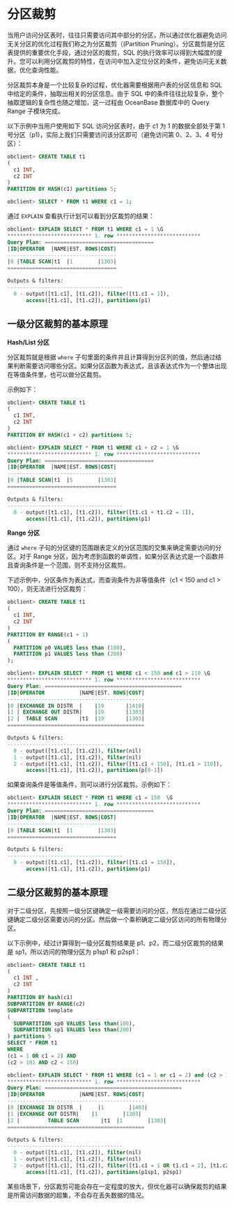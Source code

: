 分区裁剪 
=========================



当用户访问分区表时，往往只需要访问其中部分的分区，所以通过优化器避免访问无关分区的优化过程我们称之为分区裁剪（(Partition Pruning）。分区裁剪是分区表提供的重要优化手段，通过分区的裁剪，SQL 的执行效率可以得到大幅度的提升。您可以利用分区裁剪的特性，在访问中加入定位分区的条件，避免访问无关数据，优化查询性能。

分区裁剪本身是一个比较复杂的过程，优化器需要根据用户表的分区信息和 SQL 中给定的条件，抽取出相关的分区信息。由于 SQL 中的条件往往比较复杂，整个抽取逻辑的复杂性也随之增加，这一过程由 OceanBase 数据库中的 Query Range 子模块完成。

以下示例中当用户使用如下 SQL 访问分区表时，由于 c1 为 1 的数据全部处于第 1 号分区（p1)，实际上我们只需要访问该分区即可（避免访问第 0、2、3、4 号分区）：

```sql
obclient> CREATE TABLE t1
(
  c1 INT,
  c2 INT
)
PARTITION BY HASH(c1) partitions 5;

obclient> SELECT * FROM t1 WHERE c1 = 1;
```



通过 `EXPLAIN` 查看执行计划可以看到分区裁剪的结果：

```sql
obclient> EXPLAIN SELECT * FROM t1 WHERE c1 = 1 \G
*************************** 1. row ***************************
Query Plan: ===================================
|ID|OPERATOR  |NAME|EST. ROWS|COST|
-----------------------------------
|0 |TABLE SCAN|t1  |1        |1303|
===================================

Outputs & filters:
-------------------------------------
  0 - output([t1.c1], [t1.c2]), filter([t1.c1 = 1]),
      access([t1.c1], [t1.c2]), partitions(p1)
```



一级分区裁剪的基本原理 
--------------------

**Hash/List 分区** 

分区裁剪就是根据 `where` 子句里面的条件并且计算得到分区列的值，然后通过结果判断需要访问哪些分区。如果分区函数为表达式，且该表达式作为一个整体出现在等值条件里，也可以做分区裁剪。

示例如下：

```sql
obclient> CREATE TABLE t1
(
  c1 INT,
  c2 INT
)
PARTITION BY HASH(c1 + c2) partitions 5;

obclient> EXPLAIN SELECT * FROM t1 WHERE c1 + c2 = 1 \G
*************************** 1. row ***************************
Query Plan: ===================================
|ID|OPERATOR  |NAME|EST. ROWS|COST|
-----------------------------------
|0 |TABLE SCAN|t1  |5        |1303|
===================================

Outputs & filters:
-------------------------------------
  0 - output([t1.c1], [t1.c2]), filter([t1.c1 + t1.c2 = 1]),
      access([t1.c1], [t1.c2]), partitions(p1)
```



**Range 分区** 

通过 `where` 子句的分区键的范围跟表定义的分区范围的交集来确定需要访问的分区。对于 Range 分区，因为考虑到函数的单调性，如果分区表达式是一个函数并且查询条件是一个范围，则不支持分区裁剪。

下述示例中，分区条件为表达式，而查询条件为非等值条件（c1 \< 150 and c1 \> 100），则无法进行分区裁剪：

```sql
obclient> CREATE TABLE t1
(
  c1 INT,
  c2 INT
)
PARTITION BY RANGE(c1 + 1)
(
  PARTITION p0 VALUES less than (100),
  PARTITION p1 VALUES less than (200)
);

obclient> EXPLAIN SELECT * FROM t1 WHERE c1 < 150 and c1 > 110 \G
*************************** 1. row ***************************
Query Plan: ============================================
|ID|OPERATOR           |NAME|EST. ROWS|COST|
--------------------------------------------
|0 |EXCHANGE IN DISTR  |    |19       |1410|
|1 | EXCHANGE OUT DISTR|    |19       |1303|
|2 |  TABLE SCAN       |t1  |19       |1303|
============================================

Outputs & filters:
-------------------------------------
  0 - output([t1.c1], [t1.c2]), filter(nil)
  1 - output([t1.c1], [t1.c2]), filter(nil)
  2 - output([t1.c1], [t1.c2]), filter([t1.c1 < 150], [t1.c1 > 110]),
      access([t1.c1], [t1.c2]), partitions(p[0-1])
```



如果查询条件是等值条件，则可以进行分区裁剪。示例如下：

```sql
obclient> EXPLAIN SELECT * FROM t1 WHERE c1 = 150  \G
*************************** 1. row ***************************
Query Plan: ===================================
|ID|OPERATOR  |NAME|EST. ROWS|COST|
-----------------------------------
|0 |TABLE SCAN|t1  |1        |1303|
===================================

Outputs & filters:
-------------------------------------
  0 - output([t1.c1], [t1.c2]), filter([t1.c1 = 150]),
      access([t1.c1], [t1.c2]), partitions(p1)
```



二级分区裁剪的基本原理 
--------------------

对于二级分区，先按照一级分区键确定一级需要访问的分区，然后在通过二级分区键确定二级分区需要访问的分区。然后做一个乘积确定二级分区访问的所有物理分区。

以下示例中，经过计算得到一级分区裁剪结果是 p1、p2，而二级分区裁剪的结果是 sp1，所以访问的物理分区为 p1sp1 和 p2sp1：

```sql
obclient> CREATE TABLE t1
(
  c1 INT ,
  c2 INT
)
PARTITION BY hash(c1)
SUBPARTITION BY RANGE(c2)
SUBPARTITION template
(
  SUBPARTITION sp0 VALUES less than(100),
  SUBPARTITION sp1 VALUES less than(200)
) partitions 5
SELECT * FROM t1
WHERE
(c1 = 1 OR c1 = 2) AND
(c2 > 101 AND c2 < 150)

obclient> EXPLAIN SELECT * FROM t1 WHERE (c1 = 1 or c1 = 2) and (c2 > 101 and c2 < 150) \G
*************************** 1. row ***************************
Query Plan: ============================================
|ID|OPERATOR           |NAME|EST. ROWS|COST|
--------------------------------------------
|0 |EXCHANGE IN DISTR  |     |1        |1403|
|1 |EXCHANGE OUT DISTR|    |1        |1303|
|2 |         TABLE SCAN       |t1  |1        |1303|
============================================

Outputs & filters:
-------------------------------------
  0 - output([t1.c1], [t1.c2]), filter(nil)
  1 - output([t1.c1], [t1.c2]), filter(nil)
  2 - output([t1.c1], [t1.c2]), filter([t1.c1 = 1 OR t1.c1 = 2], [t1.c2 > 101], [t1.c2 < 150]),
      access([t1.c1], [t1.c2]), partitions(p1sp1, p2sp1)
```



某些场景下，分区裁剪可能会存在一定程度的放大，但优化器可以确保裁剪的结果是所需访问数据的超集，不会存在丢失数据的情况。
